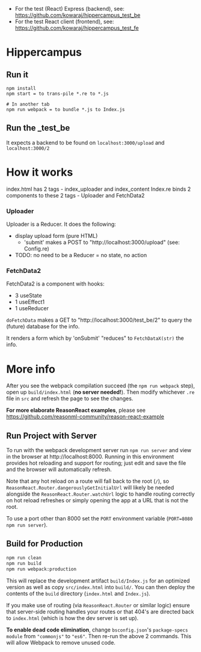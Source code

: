 - For the test (React) Express (backend), see: https://github.com/kowaraj/hippercampus_test_be
- For the test React client (frontend), see: https://github.com/kowaraj/hippercampus_test_fe

# Hippercampus

## Run it
```
npm install
npm start = to trans-pile *.re to *.js

# In another tab
npm run webpack = to bundle *.js to Index.js
```

## Run the _test_be

It expects a backend to be found on `localhost:3000/upload` and `localhost:3000/2`

# How it works

index.html has 2 tags - index_uploader and index_content
Index.re binds 2 components to these 2 tags - Uploader and FetchData2

### Uploader 

Uploader is a Reducer. It does the following:
- display upload form (pure HTML)
  - 'submit' makes a POST to "http://localhost:3000/upload" (see: Config.re)
- TODO: no need to be a Reducer = no state, no action

### FetchData2

FetchData2 is a component with hooks:
- 3 useState
- 1 useEffect1
- 1 useReducer

`doFetchData` makes a GET to "http://localhost:3000/test_be/2" to query the (future) database for the info.

It renders a form which by 'onSubmit' "reduces" to `FetchDataX(str)` the info.




# More info


After you see the webpack compilation succeed (the `npm run webpack` step), open up `build/index.html` (**no server needed!**). Then modify whichever `.re` file in `src` and refresh the page to see the changes.

**For more elaborate ReasonReact examples**, please see https://github.com/reasonml-community/reason-react-example

## Run Project with Server

To run with the webpack development server run `npm run server` and view in the browser at http://localhost:8000. Running in this environment provides hot reloading and support for routing; just edit and save the file and the browser will automatically refresh.

Note that any hot reload on a route will fall back to the root (`/`), so `ReasonReact.Router.dangerouslyGetInitialUrl` will likely be needed alongside the `ReasonReact.Router.watchUrl` logic to handle routing correctly on hot reload refreshes or simply opening the app at a URL that is not the root.

To use a port other than 8000 set the `PORT` environment variable (`PORT=8080 npm run server`).

## Build for Production

```sh
npm run clean
npm run build
npm run webpack:production
```

This will replace the development artifact `build/Index.js` for an optimized version as well as copy `src/index.html` into `build/`. You can then deploy the contents of the `build` directory (`index.html` and `Index.js`).

If you make use of routing (via `ReasonReact.Router` or similar logic) ensure that server-side routing handles your routes or that 404's are directed back to `index.html` (which is how the dev server is set up).

**To enable dead code elimination**, change `bsconfig.json`'s `package-specs` `module` from `"commonjs"` to `"es6"`. Then re-run the above 2 commands. This will allow Webpack to remove unused code.
